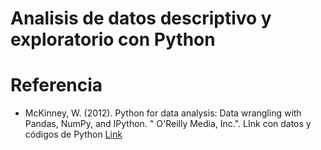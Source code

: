 # Analisis de datos descriptivo y exploratorio con Python



# Referencia
- McKinney, W. (2012). Python for data analysis: Data wrangling with Pandas, NumPy, and IPython. " O'Reilly Media, Inc.".
LInk con datos y códigos de Python [Link](https://github.com/wesm/pydata-book)
